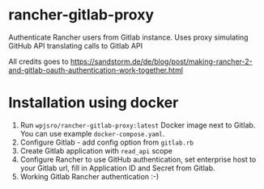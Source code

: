 # rancher-gitlab-proxy
Authenticate Rancher users from Gitlab instance. Uses proxy simulating GitHub API translating calls to Gitlab API

All credits goes to https://sandstorm.de/de/blog/post/making-rancher-2-and-gitlab-oauth-authentication-work-together.html

# Installation using docker

1. Run `wpjsro/rancher-gitlab-proxy:latest` Docker image next to Gitlab. You can use example `docker-compose.yaml`. 
1. Configure Gitlab - add config option from `gitlab.rb`
1. Create Gitlab application with `read_api` scope
1. Configure Rancher to use GitHub authentication, set enterprise host to your Gitlab url, fill in Application ID and Secret from Gitlab.
1. Working Gitlab Rancher authentication :-)
